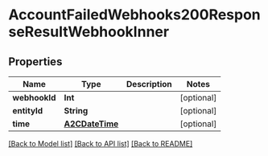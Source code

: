 # AccountFailedWebhooks200ResponseResultWebhookInner

## Properties
Name | Type | Description | Notes
------------ | ------------- | ------------- | -------------
**webhookId** | **Int** |  | [optional] 
**entityId** | **String** |  | [optional] 
**time** | [**A2CDateTime**](A2CDateTime.md) |  | [optional] 

[[Back to Model list]](../README.md#documentation-for-models) [[Back to API list]](../README.md#documentation-for-api-endpoints) [[Back to README]](../README.md)


